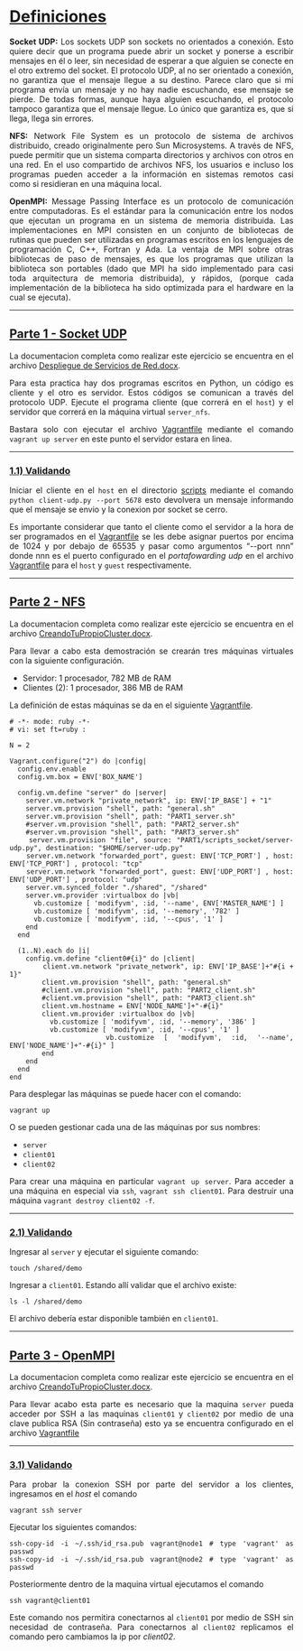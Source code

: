 <div align="justify">
<u><h1>Definiciones</u></h1>

**Socket UDP:** Los sockets UDP son sockets no orientados a conexión. Esto quiere decir que un programa puede abrir un socket y ponerse a escribir mensajes en él o leer, sin necesidad de esperar a que alguien se conecte en el otro extremo del socket. El protocolo UDP, al no ser orientado a conexión, no garantiza que el mensaje llegue a su destino. Parece claro que si mi programa envía un mensaje y no hay nadie escuchando, ese mensaje se pierde. De todas formas, aunque haya alguien escuchando, el protocolo tampoco garantiza que el mensaje llegue. Lo único que garantiza es, que si llega, llega sin errores.


**NFS:** Network File System es un protocolo de sistema de archivos distribuido, creado originalmente pero Sun Microsystems. A través de NFS, puede permitir que un sistema comparta directorios y archivos con otros en una red. En el uso compartido de archivos NFS, los usuarios e incluso los programas pueden acceder a la información en sistemas remotos casi como si residieran en una máquina local.

**OpenMPI:** Message Passing Interface es un protocolo de comunicación entre computadoras. Es el estándar para la comunicación entre los nodos que ejecutan un programa en un sistema de memoria distribuida. Las implementaciones en MPI consisten en un conjunto de bibliotecas de rutinas que pueden ser utilizadas en programas escritos en los lenguajes de programación C, C++, Fortran y Ada. La ventaja de MPI sobre otras bibliotecas de paso de mensajes, es que los programas que utilizan la biblioteca son portables (dado que MPI ha sido implementado para casi toda arquitectura de memoria distribuida), y rápidos, (porque cada implementación de la biblioteca ha sido optimizada para el hardware en la cual se ejecuta).

---
<u><h2> Parte 1 - Socket UDP</u></h2>

La documentacion completa como realizar este ejercicio se encuentra en el archivo [Despliegue de Servicios de Red.docx](./docs/Despliegue%20Servicios%20de%20Red%20-%20Usando%20Vagrant.docx).

Para esta practica hay dos programas escritos en Python, un código es cliente y el otro es servidor. Estos códigos se comunican a través del protocolo UDP. Ejecute el programa cliente (que correrá en el `host`) y el servidor que correrá en la máquina virtual `server_nfs`.

Bastara solo con ejecutar el archivo [Vagrantfile](./Vagrantfile) mediante el comando `vagrant up server` en este punto el servidor estara en linea.

---
<u><h3> 1.1) Validando</u></h3>

Iniciar el cliente en el `host` en el directorio [scripts](/PART1/scripts_socket/client-udp.py) mediante el comando `python client-udp.py --port 5678` esto devolvera un mensaje informando que el mensaje se envio y la conexion por socket se cerro.

Es importante considerar que tanto el cliente como el servidor a la hora de ser programados en el [Vagrantfile](./Vagrantfile) se les debe asignar puertos por encima de 1024 y por debajo de 65535 y pasar como argumentos “--port nnn” donde nnn es el puerto configurado en el *portafowarding udp* en el archivo [Vagrantfile](./Vagrantfile) para el `host` y `guest` respectivamente.

---
<u><h2> Parte 2 - NFS</u></h2>

La documentacion completa como realizar este ejercicio se encuentra en el archivo [CreandoTuPropioCluster.docx](./docs/CreandoTuPropioCluster.docx).

Para llevar a cabo esta demostración se crearán tres máquinas virtuales con la siguiente configuración. 

* Servidor: 1 procesador, 782 MB de RAM
* Clientes (2): 1 procesador, 386 MB de RAM

La definición de estas máquinas se da en el siguiente [Vagrantfile](./Vagrantfile).

```
# -*- mode: ruby -*-
# vi: set ft=ruby :

N = 2

Vagrant.configure("2") do |config|
  config.env.enable  
  config.vm.box = ENV['BOX_NAME']
  
  config.vm.define "server" do |server|
    server.vm.network "private_network", ip: ENV['IP_BASE'] + "1"  
    server.vm.provision "shell", path: "general.sh"
    server.vm.provision "shell", path: "PART1_server.sh"
    #server.vm.provision "shell", path: "PART2_server.sh"
    #server.vm.provision "shell", path: "PART3_server.sh"
    server.vm.provision "file", source: "PART1/scripts_socket/server-udp.py", destination: "$HOME/server-udp.py"
    server.vm.network "forwarded_port", guest: ENV['TCP_PORT'] , host: ENV['TCP_PORT'] , protocol: "tcp"
    server.vm.network "forwarded_port", guest: ENV['UDP_PORT'] , host: ENV['UDP_PORT'] , protocol: "udp"
    server.vm.synced_folder "./shared", "/shared" 
    server.vm.provider :virtualbox do |vb|
      vb.customize [ 'modifyvm', :id, '--name', ENV['MASTER_NAME'] ]
      vb.customize [ 'modifyvm', :id, '--memory', '782' ]
      vb.customize [ 'modifyvm', :id, '--cpus', '1' ]
    end
  end
  
  (1..N).each do |i|
    config.vm.define "client0#{i}" do |client|
        client.vm.network "private_network", ip: ENV['IP_BASE']+"#{i + 1}"
        client.vm.provision "shell", path: "general.sh"
        #client.vm.provision "shell", path: "PART2_client.sh"
        #client.vm.provision "shell", path: "PART3_client.sh"
        client.vm.hostname = ENV['NODE_NAME']+"-#{i}"
        client.vm.provider :virtualbox do |vb|
          vb.customize [ 'modifyvm', :id, '--memory', '386' ]
          vb.customize [ 'modifyvm', :id, '--cpus', '1' ]
          vb.customize [ 'modifyvm', :id, '--name', ENV['NODE_NAME']+"-#{i}" ]
        end
    end
  end
end 

```

Para desplegar las máquinas se puede hacer con el comando:

```
vagrant up
```

O se pueden gestionar cada una de las máquinas por sus nombres:

* `server`
* `client01`
* `client02`

Para crear una máquina en particular `vagrant up server`.
Para acceder a una máquina en especial via `ssh`, `vagrant ssh client01`.
Para destruir una máquina `vagrant destroy client02 -f`.

--- 
<u><h3> 2.1) Validando</u></h3>

Ingresar al `server` y ejecutar el siguiente comando:

```
touch /shared/demo
```
Ingresar a `client01`. Estando allí validar que el archivo existe:

```
ls -l /shared/demo
```
El archivo debería estar disponible también en `client01`.

--- 
<u><h2> Parte 3 - OpenMPI</u></h2>

La documentacion completa como realizar este ejercicio se encuentra en el archivo [CreandoTuPropioCluster.docx](./docs/CreandoTuPropioCluster.docx).

Para llevar acabo esta parte es necesario que la maquina `server` pueda acceder por SSH a las maquinas `client01` y `client02` por medio de una clave publica RSA (Sin contraseña) esto ya se encuentra configurado en el archivo [Vagrantfile](./Vagrantfile)

--- 
<u><h3> 3.1) Validando</u></h3>

Para probar la conexion SSH por parte del servidor a los clientes, ingresamos en el *host* el comando 
```
vagrant ssh server
```

Ejecutar los siguientes comandos:
```
ssh-copy-id -i ~/.ssh/id_rsa.pub vagrant@node1 # type 'vagrant' as passwd
ssh-copy-id -i ~/.ssh/id_rsa.pub vagrant@node2 # type 'vagrant' as passwd
```

Posteriormente dentro de la maquina virtual ejecutamos el comando 
```
ssh vagrant@client01 
``` 

Este comando nos permitira conectarnos al `client01` por medio de SSH sin necesidad de contraseña. Para conectarnos al `client02` replicamos el comando pero cambiamos la ip por *client02*.



</div>
